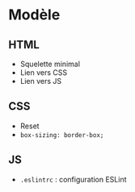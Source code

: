 # Modèle

## HTML

* Squelette minimal
* Lien vers CSS
* Lien vers JS

## CSS

* Reset
* `box-sizing: border-box;`

## JS

* `.eslintrc` : configuration ESLint
